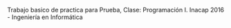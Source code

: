 Trabajo basico de practica para Prueba, Clase: Programación I.
Inacap 2016 - Ingeniería en Informática
